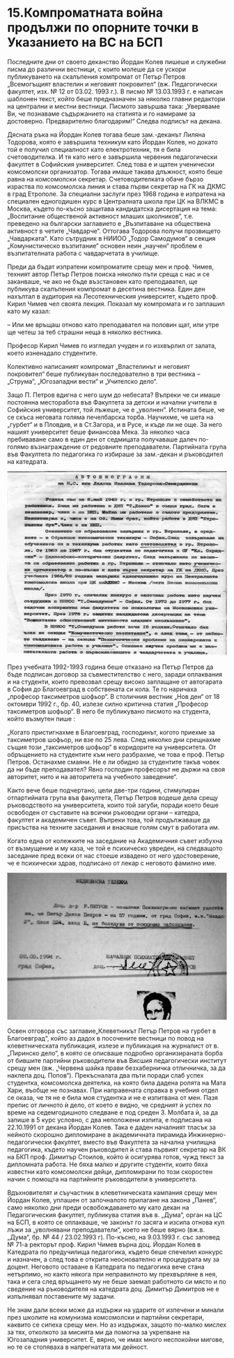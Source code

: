 # 15.Компроматната война продължи по опорните точки в Указанието на ВС на БСП

Последните дни от своето деканство Йордан Колев пишеше и служебни писма до
различни вестници, с които молеше да се ускори публикуването на скалъпения
компромат от Петър Петров „Всемогъщият властелин и неговият покровител“ (вж.
Педагогически факултет, изх. № 12 от 03.02. 1993 г.). В писмо № 13.03.1993 г. е
написан шаблонен текст, който беше предназначен за няколко главни редактори на
централни и местни вестници. Писмото завършва така: „Уверяваме Ви, че познаваме
съдържанието на статията и го намираме за достоверно. Предварително благодарим!“
Следва подписът на декана.

Дясната ръка на Йордан Колев тогава беше зам.-деканът Лиляна Тодорова, която е
завършила техникум като Йордан Колев, но докато той е получил специалност като
електротехник, тя е била счетоводителка. И тя като него е завършила червения
педагогически факултет в Софийския университет. След това е и щатен ученически
комсомолски организатор. Тогава имаше такава длъжност, която беше равна на
комсомолски секретар. Счетоводителката обаче бързо израства по комсомолска линия
и става първи секретар на ГК на ДКМС в град Етрополе. За специални заслуги през
1968 година е изпратена на специален едногодишен курс в Централната школа при ЦК
на ВЛКМС в Москва, където по-късно защитава кандидатска дисертация на тема:
„Воспитание общественой активност млаших школников“, т.е. преведено на български
заглавието е „Възпитаване на обществена активност в четите „Чавдарче“. Оттогава
Тодорова получи прозвището „Чавдарката“. Като сътрудник в НИИОО „Тодор
Самодумов“ в секция „Комунистическо възпитание“ основен неин „научен“ проблем е
възпитателната работа с чавдарчетата в училище.

Преди да бъдат изпратени компроматите срещу мен и проф. Чимев, техният автор
Петър Петров поиска няколко пъти среща с нас и се заканваше, че ако не бъде
възстановен като преподавател, ще публикува скалъпения компромат в десетина
вестника. Един ден нахълтал в аудитория на Лесотехническия университет, където
проф. Кирил Чимев чел своята лекция. Показал му компромата и го заплашил като му
казал:

– Или ме връщаш отново като преподавател на половин щат, или утре ще четеш за
теб страшни неща в няколко вестника.

Професор Кирил Чимев го изгледал учуден и го изхвърлил от залата, което
изненадало студентите.

Колективно написаният компромат „Властелинът и неговият покровител“ беше
публикуван последователно в три вестника – „Струма“, „Югозападни вести“ и
„Учителско дело“.

Защо П. Петров вдигна с него шум до небесата? Въпреки че си имаше постоянна
месторабота във Факултета за детски и начални учители в Софийския университет,
той лъжеше, че е „уволнен“. Истината беше, че се скъса неговата голяма
печелбарска торба. Научихме, че шета на „гурбет“ и в Пловдив, и в Ст.Загора, и в
Русе, и къде ли не още. За него нашият университет беше финансова Мека. За
няколко часа пребиваване само в един ден от седмицата получаваше далеч по-голямо
възнаграждение от редовните преподаватели. Партийната група във Факултета по
педагогика го избираше за зам.-декан и ръководител на катедрата.

![](media/b68d3e70c1570d249633d1485a1040ec.jpg)

През учебната 1992-1993 година беше отказано на Петър Петров да бъде подписан
договор за съвместителство с него, заради оплаквания и на студенти, които
превозвал срещу високо заплащане от автогарата в София до Благоевград в
собствената си кола. Те го наричаха „професор таксиметров шофьор“. В столичния
вестник „Нов ден“ от 18 октомври 1992 г., бр. 40, излезе силно критична статия
„Професор таксиметров шофьор“. В него бе публикувано писмото на студента, който
възмутен пише :

„Когато пристигнахме в Благоевград, господинът, когото приехме за таксиметров
шофьор, ни взе по 25 лева. След няколко дни срещнахме същия този „таксиметров
шофьор“ в коридорите на университета. От обръщението на студентите към него
разбрахме, че това е проф. Петър Петров. Останахме смаяни. Не е ли обидно за
студентите такъв човек да ни бъде преподавател? Явно господин професорът не
държи на своя авторитет, нито и на авторитета на учебното заведение“.

Както вече беше подчертано, цели две-три години, стимулиран отпартийната група
във факултета, Петър Петров водеше дела срещу ръководството на университета,
които той загуби, поради което беше освободен от съставите на всички ръководни
органи – катедра, факултет и академичен съвет. Въпреки това, той продължаваше да
присъства на техните заседания и внасяше голям смут в работата им.

Когато една от колежките на заседание на Академичния съвет избухна от възмущение
и му каза, че той е психическо увреден, на следващото заседание пред всеки от
нас стоеше извадено от него удостоверение, че е психически здрав, подписано от
лекар с неговото фамилно име.

![](media/541498f2207fc94c25313693cc3680e2.jpg)

Освен отговора със заглавие„Клеветникът Петър Петров на гурбет в Благоевград“,
който аз дадох в посочените вестници по повод на клеветническата публикация,
излезе и публикация на журналист от в. „Пиринско дело“, в която се описваше
подробно организираната борба от бившите партийни ръководители във Висшия
педагогически институт срещу мен (вж. „Червена шайка прави безхаберничка
отличничка, за да наклепа доц. Попов“). Прекъсналата два пъти поради слаб успех
студентка, комсомолска деятелка, на която била дадена ролята на Мата Хари,
въобще не познавах. При направената справка в учебния отдел се оказа, че тя не е
била моя студентка и не е изпитвана от мен. Пазя препис от личното ѝ дело, от
което е видно, че средният ѝ успех по време на седемгодишното следване е под
среден 3. Молбата ѝ, за да запише в 5 курс условно, с два неположени изпита, е
подписана на 22.10.1991 от декана Йордан Колев. Така е даден началният тласък за
нейното скорошно дипломиране в академичната пирамида Инжинерно-педагогически
факултет, вместо във Факултета за начална училищна педагогика, където научен
ръководител ѝ става първият секретар на ВК на БКП проф. Димитър Стоилов, който ѝ
осигурява готов, чужд текст за дипломната работа. Не бяха малко и другите
студенти, които бяха известни като комсомолски дейци, дипломирани по този
скоростен начин с помощта на партийните ръководители в университета.

Вдъхновителят и съучастник в клеветническата кампания срещу мен Йордан Колев,
уплашен от започналото прилагане на закона „Панев“, само няколко дни преди
освобождаването му като декан на Педагогическия факултет, публикува статия във
в. „Дума“, орган на ЦС на БСП, в която се оплакваше, че законът го засяга и
изсипа отнова куп лъжи за „уволнявани преподаватели“, което не беше вярно (вж.в.
„Дума“, бр. № 44 / 23.02.1993 г). По-късно, на 9.03.1993 г. със заповед № 71-а
ректорът проф. Кирил Чимев върна доц. Йордан Колев в Катедрата по предучилища
педагогика, където беше спечелил конкурс и назначен, а след това е открита
неоснователно и процедурата му за доцент. Неговото оставане в Катедрата по
педагогика вече стана нетърпимо, но както някога при неправилното му прехвърляне
в нея, така и сега след връщането му не беше заемал работното си място и по
сведение на ръководителя на катедрата доц. Димитър Димитров не е изпълнявал
поставените му задачи.

Не знам дали всеки може да издържи на ударите от изпечени и минали през школите
на комунизма комсомолски и партийни секретари, каквито се сипеха срещу мен. Но
аз издържах, защото по-малко мислех за тях, отколкото за мисията ми да помогна
за укрепване на Югозападния университет. Е, вярно, че имах много неспокойни
мигове, но те се стопяваха в напрегнатата ми дейност.

